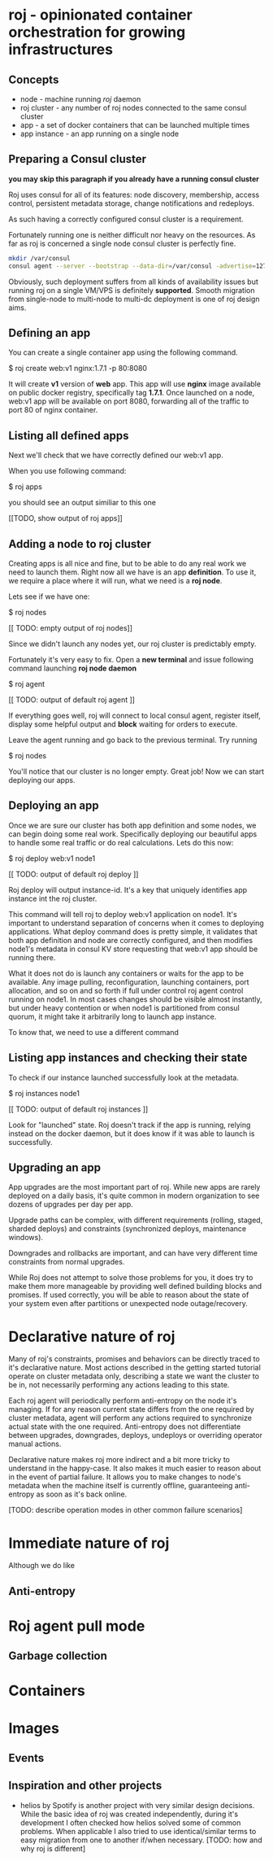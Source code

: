 # roj - opinionated container orchestration for growing infrastructures


## Concepts

* node - machine running *roj* daemon 
* roj cluster - any number of roj nodes connected to the same consul cluster
* app - a set of docker containers that can be launched multiple times 
* app instance - an app running on a single node


## Preparing a Consul cluster 

__you may skip this paragraph if you already have a running consul cluster__

Roj uses consul for all of its features: node discovery, membership, access control, persistent metadata storage, change notifications and redeploys.

As such having a correctly configured consul cluster is a requirement. 

Fortunately running one is neither difficult nor heavy on the resources. As far as roj is concerned a single node consul cluster is perfectly fine. 

```bash
mkdir /var/consul
consul agent --server --bootstrap --data-dir=/var/consul -advertise=127.0.0.1
```

Obviously, such deployment suffers from all kinds of availability issues but running roj on a single VM/VPS is definitely **supported**.  Smooth migration from single-node to multi-node to multi-dc deployment is one of roj design aims. 


## Defining an app

You can create a single container app using the following command.

$ roj create web:v1 nginx:1.7.1 -p 80:8080 

It will create **v1** version of **web** app. This app will use **nginx** image available on public docker registry, specifically tag **1.7.1**.  Once launched on a node, web:v1 app will be available on port 8080, forwarding all of the traffic to port 80 of nginx container.

## Listing all defined apps

Next we'll check that we have correctly defined our web:v1 app. 

When you use following command:

$ roj apps

you should see an output similiar to this one

[[TODO, show output of roj apps]]


## Adding a node to roj cluster

Creating apps is all nice and fine, but to be able to do any real work we need to launch them. Right now all we have is an app __definition__. To use it, we require a place where it will run, what we need is a **roj node**.

Lets see if we have one:

$ roj nodes

[[ TODO: empty output of roj nodes]]

Since we didn't launch any nodes yet, our roj cluster is predictably empty.

Fortunately it's very easy to fix. Open a **new terminal** and issue following command launching **roj node daemon**

$ roj agent

[[ TODO: output of default roj agent ]]

If everything goes well, roj will connect to local consul agent, register itself, display some helpful output and **block** waiting for orders to execute.

Leave the agent running and go back to the previous terminal. Try running   

$ roj nodes 

You'll notice that our cluster is no longer empty. Great job! Now we can start deploying our apps.


## Deploying an app

Once we are sure our cluster has both app definition and some nodes, we can begin doing some real work. Specifically deploying our beautiful apps to handle some real traffic or do real calculations. Lets do this now:

$ roj deploy web:v1 node1

[[ TODO: output of default roj deploy ]]

Roj deploy will output instance-id. It's a key that uniquely identifies app instance int the roj cluster.


This command will tell roj to deploy web:v1 application on node1. It's important to understand separation of concerns when it comes to deploying applications. What deploy command does is pretty simple, it validates that both app definition and node are correctly configured, and then modifies node1's metadata in consul KV store requesting that web:v1 app should be running there.

What it does not do is launch any containers or waits for the app to be available. Any image pulling, reconfiguration, launching containers, port allocation, and so on and so forth if full under control roj agent control running on node1. In most cases changes should be visible almost instantly, but under heavy contention or when node1 is partitioned from consul quorum, it might take it arbitrarily long to launch app instance.

To know that, we need to use a different command

## Listing app instances and checking their state

To check if our instance launched successfully look at the metadata.

$ roj instances node1

[[ TODO: output of default roj instances ]]

Look for "launched" state. Roj doesn't track if the app is running, relying instead on the docker daemon, but it does know if it was able to launch is successfully.


## Upgrading an app


App upgrades are the most important part of roj. While new apps are rarely deployed on a daily basis, it's quite common in modern organization to see dozens of upgrades per day per app.

Upgrade paths can be complex, with different requirements (rolling, staged, sharded deploys) and constraints (synchronized deploys, maintenance windows).

Downgrades and rollbacks are important, and can have very different time constraints from normal upgrades. 

While Roj does not attempt to solve those problems for you, it does try to make them more manageable by providing well defined building blocks and promises. If used correctly, you will be able to reason about the state of your system even after partitions or unexpected node outage/recovery. 

# Declarative nature of roj

Many of roj's constraints, promises and behaviors can be directly traced to it's declarative nature. Most actions described in the getting started tutorial operate on cluster metadata only, describing a state we want the cluster to be in, not necessarily performing any actions leading to this state. 

Each roj agent will periodically perform anti-entropy on the node it's managing. If for any reason current state differs from the one required by cluster metadata, agent will perform any actions required to synchronize actual state with the one required. Anti-entropy does not differentiate between upgrades, downgrades, deploys, undeploys or overriding operator manual actions. 

Declarative nature makes roj more indirect and a bit more tricky to understand in the happy-case. It also makes it much easier to reason about in the event of partial failure. It allows you to make changes to node's metadata when the machine itself is currently offline, guaranteeing anti-entropy as soon as it's back online.

[TODO: describe operation modes in other common failure scenarios]

# Immediate nature of roj

Although we do like 





## Anti-entropy
# Roj agent pull mode

## Garbage collection
# Containers
# Images

## Events




## Inspiration and other projects

* helios by Spotify is another project with very similar design decisions. While the basic idea of roj was created independently, during it's development I often checked how helios solved some of common problems. When applicable I also tried to use identical/similar terms to easy migration from one to another if/when necessary. [TODO: how and why roj is different]
